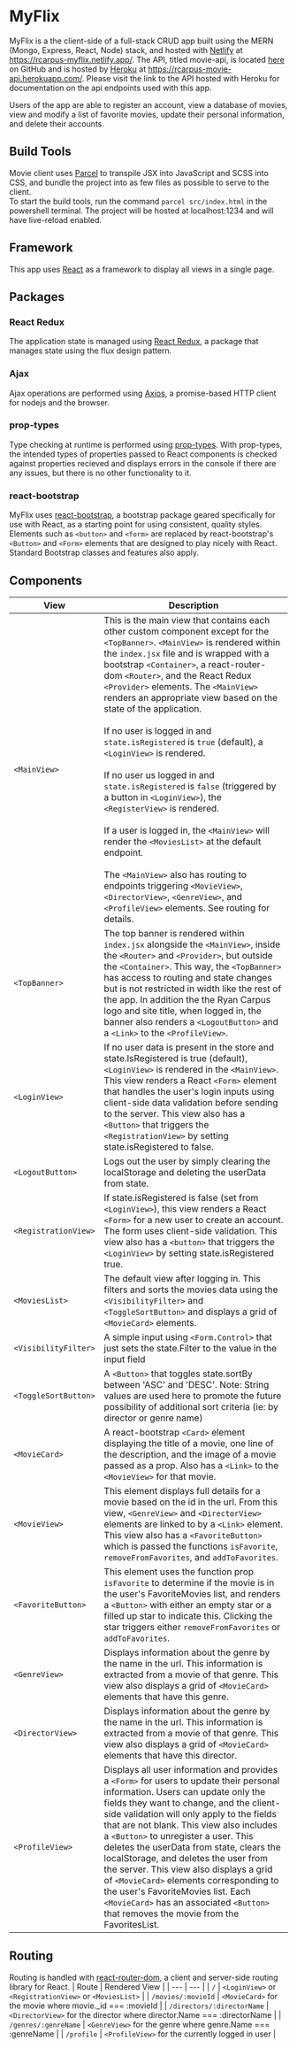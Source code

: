 # MyFlix
MyFlix is a the client-side of a full-stack CRUD app built using the MERN (Mongo, Express, React, Node) stack, and hosted with [Netlify](https://www.netlify.com/) at https://rcarpus-myflix.netlify.app/. The API, titled movie-api, is located [here](https://github.com/RCarpus/movie-api) on GitHub and is hosted by [Heroku](https://devcenter.heroku.com/) at https://rcarpus-movie-api.herokuapp.com/. Please visit the link to the API hosted with Heroku for documentation on the api endpoints used with this app.

Users of the app are able to register an account, view a database of movies, view and modify a list of favorite movies, update their personal information, and delete their accounts. 
## Build Tools
Movie client uses [Parcel](https://parceljs.org/docs/) to transpile JSX into JavaScript and SCSS into CSS, and bundle the project into as few files as possible to serve to the client.  
To start the build tools, run the command `parcel src/index.html` in the powershell terminal. The project will be hosted at localhost:1234 and will have live-reload enabled.
## Framework
This app uses [React](https://reactjs.org/docs/getting-started.html) as a framework to display all views in a single page.
## Packages
### React Redux
The application state is managed using [React Redux](https://react-redux.js.org/introduction/getting-started), a package that manages state using the flux design pattern.
### Ajax
Ajax operations are performed using [Axios](https://axios-http.com/docs/intro), a promise-based HTTP client for nodejs and the browser. 
### prop-types
Type checking at runtime is performed using [prop-types](https://www.npmjs.com/package/prop-types). With prop-types, the intended types of properties passed to React components is checked against properties recieved and displays errors in the console if there are any issues, but there is no other functionality to it.
### react-bootstrap
MyFlix uses [react-bootstrap](https://react-bootstrap.github.io/getting-started/introduction/), a bootstrap package geared specifically for use with React, as a starting point for using consistent, quality styles. Elements such as `<button>` and `<form>` are replaced by react-bootstrap's `<Button>` and `<Form>` elements that are designed to play nicely with React. Standard Bootstrap classes and features also apply.
## Components
| View | Description |
| --- | --- |
| `<MainView>` | This is the main view that contains each other custom component except for the `<TopBanner>`. `<MainView>` is rendered within the `index.jsx` file and is wrapped with a bootstrap `<Container>`, a react-router-dom `<Router>`, and the React Redux `<Provider>` elements. The `<MainView>` renders an appropriate view based on the state of the application. <br><br> If no user is logged in and `state.isRegistered` is `true` (default), a `<LoginView>` is rendered. <br><br> If no user us logged in and `state.isRegistered` is `false` (triggered by a button in `<LoginView>`), the `<RegisterView>` is rendered. <br><br> If a user is logged in, the `<MainView>` will render the `<MoviesList>` at the default endpoint. <br><br> The `<MainView>` also has routing to endpoints triggering `<MovieView>`, `<DirectorView>`, `<GenreView>`, and `<ProfileView>` elements. See routing for details. |
| `<TopBanner>` | The top banner is rendered within `index.jsx` alongside the `<MainView>`, inside the `<Router>` and `<Provider>`, but outside the `<Container>`. This way, the `<TopBanner>` has access to routing and state changes but is not restricted in width like the rest of the app. In addition the the Ryan Carpus logo and site title, when logged in, the banner also renders a `<LogoutButton>` and a `<Link>` to the `<ProfileView>`. |
| `<LoginView>` | If no user data is present in the store and state.IsRegistered is true (default), `<LoginView>` is rendered in the `<MainView>`. This view renders a React `<Form>` element that handles the user's login inputs using client-side data validation before sending to the server. This view also has a `<Button>` that triggers the `<RegistrationView>` by setting state.isRegistered to false. |
| `<LogoutButton>` | Logs out the user by simply clearing the localStorage and deleting the userData from state. |
| `<RegistrationView>` | If state.isRegistered is false (set from `<LoginView>`), this view renders a React `<Form>` for a new user to create an account. The form uses client-side validation. This view also has a `<button>` that triggers the `<LoginView>` by setting state.isRegistered true. |
| `<MoviesList>` | The default view after logging in. This filters and sorts the movies data using the `<VisibilityFilter>` and `<ToggleSortButton>` and displays a grid of `<MovieCard>` elements. |
| `<VisibilityFilter>` | A simple input using `<Form.Control>` that just sets the state.Filter to the value in the input field |
| `<ToggleSortButton>` | A `<Button>` that toggles state.sortBy between 'ASC' and 'DESC'. Note: String values are used here to promote the future possibility of additional sort criteria (ie: by director or genre name) |
| `<MovieCard>` | A react-bootstrap `<Card>` element displaying the title of a movie, one line of the description, and the image of a movie passed as a prop. Also has a `<Link>` to the `<MovieView>` for that movie. |
| `<MovieView>` | This element displays full details for a movie based on the id in the url. From this view, `<GenreView>` and `<DirectorView>` elements are linked to by a `<Link>` element. This view also has a `<FavoriteButton>` which is passed the functions `isFavorite`, `removeFromFavorites`, and `addToFavorites`. |
| `<FavoriteButton>` | This element uses the function prop `isFavorite` to determine if the movie is in the user's FavoriteMovies list, and renders a `<Button>` with either an empty star or a filled up star to indicate this. Clicking the star triggers either `removeFromFavorites` or `addToFavorites`. |
| `<GenreView>` | Displays information about the genre by the name in the url. This information is extracted from a movie of that genre. This view also displays a grid of `<MovieCard>` elements that have this genre. |
| `<DirectorView>` | Displays information about the genre by the name in the url. This information is extracted from a movie of that genre. This view also displays a grid of `<MovieCard>` elements that have this director. |
| `<ProfileView>` | Displays all user information and provides a `<Form>` for users to update their personal information. Users can update only the fields they want to change, and the client-side validation will only apply to the fields that are not blank. This view also includes a `<Button>` to unregister a user. This deletes the userData from state, clears the localStorage, and deletes the user from the server. This view also displays a grid of `<MovieCard>` elements corresponding to the user's FavoriteMovies list. Each `<MovieCard>` has an associated `<Button>` that removes the movie from the FavoritesList. |

## Routing
Routing is handled with [react-router-dom](https://github.com/remix-run/react-router/blob/main/docs/getting-started/tutorial.md), a client and server-side routing library for React.
| Route | Rendered View |
| --- | --- |
| `/` | `<LoginView>` or `<RegistrationView>` or `<MoviesList>` |
| `/movies/:movieId` | `<MovieCard>` for the movie where movie.\_id === :movieId |
| `/directors/:directorName` | `<DirectorView>` for the director where director.Name === :directorName |
| `/genres/:genreName` | `<GenreView>` for the genre where genre.Name === :genreName |
| `/profile` | `<ProfileView>` for the currently logged in user |

